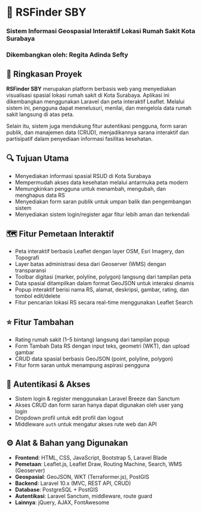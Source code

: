 # 🏥 **RSFinder SBY**

### **Sistem Informasi Geospasial Interaktif Lokasi Rumah Sakit Kota Surabaya**  
### **Dikembangkan oleh: Regita Adinda Sefty**

## 🧭 Ringkasan Proyek  
**RSFinder SBY** merupakan platform berbasis web yang menyediakan visualisasi spasial lokasi rumah sakit di Kota Surabaya. Aplikasi ini dikembangkan menggunakan Laravel dan peta interaktif Leaflet. Melalui sistem ini, pengguna dapat menelusuri, menilai, dan mengelola data rumah sakit langsung di atas peta.  

Selain itu, sistem juga mendukung fitur autentikasi pengguna, form saran publik, dan manajemen data (CRUD), menjadikannya sarana interaktif dan partisipatif dalam penyediaan informasi fasilitas kesehatan.

## 🔍 Tujuan Utama  
- Menyediakan informasi spasial RSUD di Kota Surabaya  
- Mempermudah akses data kesehatan melalui antarmuka peta modern  
- Memungkinkan pengguna untuk menambah, mengubah, dan menghapus data RS  
- Menyediakan form saran publik untuk umpan balik dan pengembangan sistem  
- Menyediakan sistem login/register agar fitur lebih aman dan terkendali  

## 🗺️ Fitur Pemetaan Interaktif  
- Peta interaktif berbasis Leaflet dengan layer OSM, Esri Imagery, dan Topografi  
- Layer batas administrasi desa dari Geoserver (WMS) dengan transparansi  
- Toolbar digitasi (marker, polyline, polygon) langsung dari tampilan peta  
- Data spasial ditampilkan dalam format GeoJSON untuk interaksi dinamis  
- Popup interaktif berisi nama RS, alamat, deskripsi, gambar, rating, dan tombol edit/delete  
- Fitur pencarian lokasi RS secara real-time menggunakan Leaflet Search  

## ⭐ Fitur Tambahan  
- Rating rumah sakit (1–5 bintang) langsung dari tampilan popup  
- Form Tambah Data RS dengan input teks, geometri (WKT), dan upload gambar  
- CRUD data spasial berbasis GeoJSON (point, polyline, polygon)  
- Fitur form saran untuk menampung aspirasi pengguna  

## 🔐 Autentikasi & Akses  
- Sistem login & register menggunakan Laravel Breeze dan Sanctum  
- Akses CRUD dan form saran hanya dapat digunakan oleh user yang login  
- Dropdown profil untuk edit profil dan logout  
- Middleware `auth` untuk mengatur akses rute web dan API  

## ⚙️ Alat & Bahan yang Digunakan  
- **Frontend**: HTML, CSS, JavaScript, Bootstrap 5, Laravel Blade  
- **Pemetaan**: Leaflet.js, Leaflet Draw, Routing Machine, Search, WMS (Geoserver)  
- **Geospasial**: GeoJSON, WKT (Terraformer.js), PostGIS  
- **Backend**: Laravel 10.x (MVC, REST API, CRUD)  
- **Database**: PostgreSQL + PostGIS  
- **Autentikasi**: Laravel Sanctum, middleware, route guard  
- **Lainnya**: jQuery, AJAX, FontAwesome  
